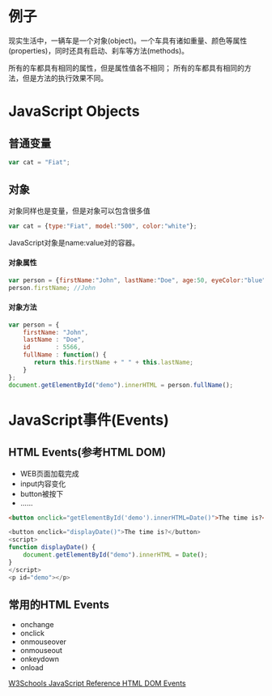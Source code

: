 # 例子
现实生活中，一辆车是一个对象(object)。一个车具有诸如重量、颜色等属性(properties)，同时还具有启动、刹车等方法(methods)。

所有的车都具有相同的属性，但是属性值各不相同；
所有的车都具有相同的方法，但是方法的执行效果不同。

# JavaScript Objects
## 普通变量
```javascript
var cat = "Fiat";
```
## 对象
对象同样也是变量，但是对象可以包含很多值
```javascript
var cat = {type:"Fiat", model:"500", color:"white"};
```
JavaScript对象是name:value对的容器。

#### 对象属性
```javascript
var person = {firstName:"John", lastName:"Doe", age:50, eyeColor:"blue"};
person.firstName; //John
```
#### 对象方法
```javascript
var person = {
    firstName: "John",
    lastName : "Doe",
    id       : 5566,
    fullName : function() {
       return this.firstName + " " + this.lastName;
    }
};
document.getElementById("demo").innerHTML = person.fullName();
```

# JavaScript事件(Events)
## HTML Events(参考HTML DOM)
- WEB页面加载完成
- input内容变化
- button被按下
- ...... 
```html
<button onclick="getElementById('demo').innerHTML=Date()">The time is?</button>
```
```javascript
<button onclick="displayDate()">The time is?</button>
<script>
function displayDate() {
    document.getElementById("demo").innerHTML = Date();
}
</script>
<p id="demo"></p>
```

## 常用的HTML Events
- onchange
- onclick
- onmouseover
- onmouseout
- onkeydown
- onload

[W3Schools JavaScript Reference HTML DOM Events](http://w3schools.bootcss.com/jsref/dom_obj_event.html)
